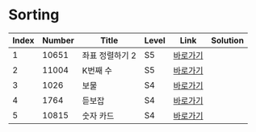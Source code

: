# Sorting

| Index | Number | Title           | Level | Link                                              | Solution |
| ----- | ------ | --------------- | ----- | ------------------------------------------------- | -------- |
| 1     | 10651  | 좌표 정렬하기 2 | S5    | [바로가기](https://www.acmicpc.net/problem/10651) |          |
| 2     | 11004  | K번째 수        | S5    | [바로가기](https://www.acmicpc.net/problem/11004) |          |
| 3     | 1026   | 보물            | S4    | [바로가기](https://www.acmicpc.net/problem/1026)  |          |
| 4     | 1764   | 듣보잡          | S4    | [바로가기](https://www.acmicpc.net/problem/1764)  |          |
| 5     | 10815  | 숫자 카드       | S4    | [바로가기](https://www.acmicpc.net/problem/10815) |          |
